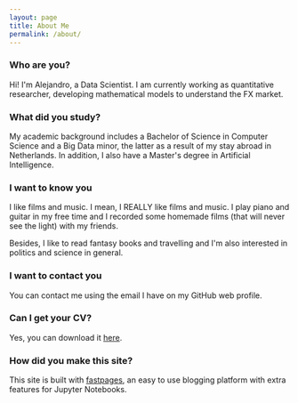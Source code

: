 ```yaml
---
layout: page
title: About Me
permalink: /about/
---
```


### Who are you?
Hi! I'm Alejandro, a Data Scientist. I am currently working as quantitative 
researcher, developing mathematical models to understand the FX market.

### What did you study?
My academic background includes a Bachelor of Science in Computer Science and a 
Big Data minor, the latter as a result of my stay abroad in Netherlands. In 
addition, I also have a Master's degree in Artificial Intelligence.

### I want to know you
I like films and music. I mean, I REALLY like films and music. I play piano 
and guitar in my free time and I recorded some homemade films (that will never 
see the light) with my friends. 

Besides, I like to read fantasy books and travelling and I'm also interested in 
politics and science in general.

### I want to contact you
You can contact me using the email I have on my GitHub web profile.

### Can I get your CV?
Yes, you can download it [here](../assets/resume.pdf).

### How did you make this site?
This site is built with [fastpages](https://github.com/fastai/fastpages), an 
easy to use blogging platform with extra features for Jupyter Notebooks.
